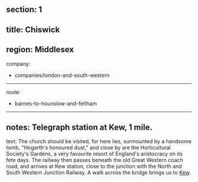 section: 1
----
title: Chiswick
----
region: Middlesex
----
company:
- companies/london-and-south-western
----
route:
- barnes-to-hounslow-and-feltham
----
notes: Telegraph station at Kew, 1 mile.
----
text: The church should be visited, for here lies, surmounted by a handsome tomb, "Hogarth's honoured dust," and close by are the Horticultural Society's Gardens, a very favourite resort of England's aristocracy on its fete days. The railway then passes beneath the old Great Western coach road, and arrives at Kew station, close to the junction with the North and South Western Junction Railway. A walk across the bridge brings us to [Kew](/stations/kew).
